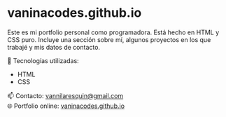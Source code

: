 # vaninacodes.github.io

Este es mi portfolio personal como programadora. Está hecho en HTML y CSS puro. Incluye una sección sobre mí, algunos proyectos en los que trabajé y mis datos de contacto.

🧩 Tecnologías utilizadas:
- HTML
- CSS

📫 Contacto: vannilaresquin@gmail.com  
🌐 Portfolio online: [vaninacodes.github.io](https://vaninacodes.github.io)
